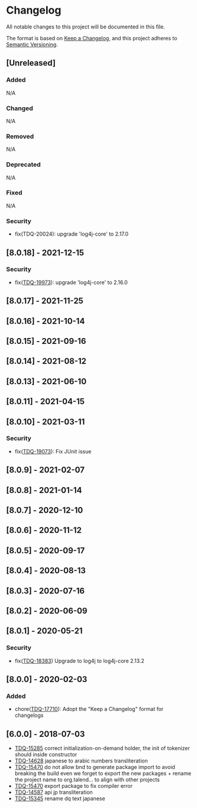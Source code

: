 # Changelog
All notable changes to this project will be documented in this file.

The format is based on [Keep a Changelog](https://keepachangelog.com/en/1.0.0/),
and this project adheres to [Semantic Versioning](https://semver.org/spec/v2.0.0.html).

## [Unreleased]
### Added
N/A
### Changed
N/A
### Removed
N/A
### Deprecated
N/A
### Fixed
N/A
### Security
- fix(TDQ-20024): upgrade 'log4j-core' to 2.17.0

## [8.0.18] - 2021-12-15
### Security
- fix([TDQ-19973](https://jira.talendforge.org/browse/TDQ-19973)): upgrade 'log4j-core' to 2.16.0

## [8.0.17] - 2021-11-25

## [8.0.16] - 2021-10-14

## [8.0.15] - 2021-09-16

## [8.0.14] - 2021-08-12

## [8.0.13] - 2021-06-10

## [8.0.11] - 2021-04-15

## [8.0.10] - 2021-03-11
### Security
- fix([TDQ-19073](https://jira.talendforge.org/browse/TDQ-19073)): Fix JUnit issue

## [8.0.9] - 2021-02-07

## [8.0.8] - 2021-01-14

## [8.0.7] - 2020-12-10

## [8.0.6] - 2020-11-12

## [8.0.5] - 2020-09-17

## [8.0.4] - 2020-08-13

## [8.0.3] - 2020-07-16

## [8.0.2] - 2020-06-09

## [8.0.1] - 2020-05-21
### Security
- fix([TDQ-18383](https://jira.talendforge.org/browse/TDQ-18383)) Upgrade to log4j to log4j-core 2.13.2

## [8.0.0] - 2020-02-03
### Added
- chore([TDQ-17710](https://jira.talendforge.org/browse/TDQ-17710)): Adopt the "Keep a Changelog" format for changelogs

## [6.0.0] - 2018-07-03
- [TDQ-15285](https://jira.talendforge.org/browse/TDQ-15285) correct initialization-on-demand holder, the init of tokenizer should inside constructor
- [TDQ-14628](https://jira.talendforge.org/browse/TDQ-14628) japanese to arabic numbers transliteration
- [TDQ-15470](https://jira.talendforge.org/browse/TDQ-15470) do not allow bnd to generate package import to avoid breaking the build even we forget to export the new packages + rename the project name to org.talend... to align with other projects
- [TDQ-15470](https://jira.talendforge.org/browse/TDQ-15470) export package to fix compiler error
- [TDQ-14587](https://jira.talendforge.org/browse/TDQ-14587) api jp transliteration
- [TDQ-15345](https://jira.talendforge.org/browse/TDQ-15345) rename dq text japanese
